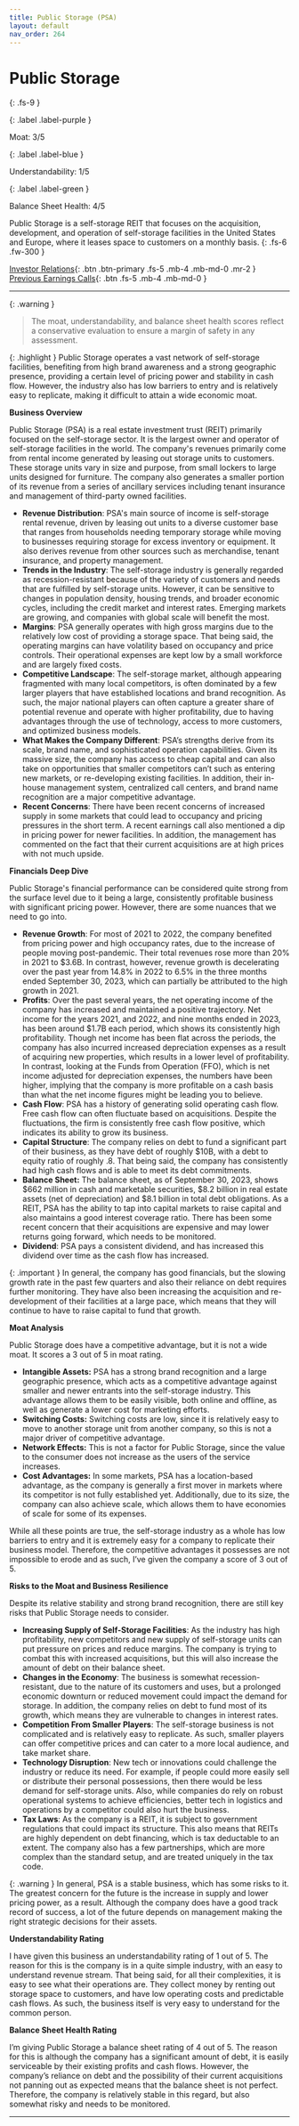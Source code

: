 ```yaml
---
title: Public Storage (PSA)
layout: default
nav_order: 264
---
```


# Public Storage
{: .fs-9 }

{: .label .label-purple }

Moat: 3/5

{: .label .label-blue }

Understandability: 1/5

{: .label .label-green }

Balance Sheet Health: 4/5

Public Storage is a self-storage REIT that focuses on the acquisition, development, and operation of self-storage facilities in the United States and Europe, where it leases space to customers on a monthly basis.
{: .fs-6 .fw-300 }

[Investor Relations](https://www.google.com/search?q=PSA+investor+relations){: .btn .btn-primary .fs-5 .mb-4 .mb-md-0 .mr-2 }
[Previous Earnings Calls](https://discountingcashflows.com/company/PSA/transcripts/){: .btn .fs-5 .mb-4 .mb-md-0 }

---

{: .warning }
>The moat, understandability, and balance sheet health scores reflect a conservative evaluation to ensure a margin of safety in any assessment.



{: .highlight }
Public Storage operates a vast network of self-storage facilities, benefiting from high brand awareness and a strong geographic presence, providing a certain level of pricing power and stability in cash flow. However, the industry also has low barriers to entry and is relatively easy to replicate, making it difficult to attain a wide economic moat.

**Business Overview**

Public Storage (PSA) is a real estate investment trust (REIT) primarily focused on the self-storage sector. It is the largest owner and operator of self-storage facilities in the world. The company's revenues primarily come from rental income generated by leasing out storage units to customers. These storage units vary in size and purpose, from small lockers to large units designed for furniture.  The company also generates a smaller portion of its revenue from a series of ancillary services including tenant insurance and management of third-party owned facilities.

*   **Revenue Distribution**: PSA's main source of income is self-storage rental revenue, driven by leasing out units to a diverse customer base that ranges from households needing temporary storage while moving to businesses requiring storage for excess inventory or equipment. It also derives revenue from other sources such as merchandise, tenant insurance, and property management.
*   **Trends in the Industry**: The self-storage industry is generally regarded as recession-resistant because of the variety of customers and needs that are fulfilled by self-storage units. However, it can be sensitive to changes in population density, housing trends, and broader economic cycles, including the credit market and interest rates. Emerging markets are growing, and companies with global scale will benefit the most. 
*   **Margins**: PSA generally operates with high gross margins due to the relatively low cost of providing a storage space. That being said, the operating margins can have volatility based on occupancy and price controls. Their operational expenses are kept low by a small workforce and are largely fixed costs.
*   **Competitive Landscape**: The self-storage market, although appearing fragmented with many local competitors, is often dominated by a few larger players that have established locations and brand recognition. As such, the major national players can often capture a greater share of potential revenue and operate with higher profitability, due to having advantages through the use of technology, access to more customers, and optimized business models.
*   **What Makes the Company Different**: PSA’s strengths derive from its scale, brand name, and sophisticated operation capabilities. Given its massive size, the company has access to cheap capital and can also take on opportunities that smaller competitors can’t such as entering new markets, or re-developing existing facilities. In addition, their in-house management system, centralized call centers, and brand name recognition are a major competitive advantage.
*  **Recent Concerns**: There have been recent concerns of increased supply in some markets that could lead to occupancy and pricing pressures in the short term. A recent earnings call also mentioned a dip in pricing power for newer facilities. In addition, the management has commented on the fact that their current acquisitions are at high prices with not much upside.

**Financials Deep Dive**

Public Storage's financial performance can be considered quite strong from the surface level due to it being a large, consistently profitable business with significant pricing power. However, there are some nuances that we need to go into.

*  **Revenue Growth**: For most of 2021 to 2022, the company benefited from pricing power and high occupancy rates, due to the increase of people moving post-pandemic. Their total revenues rose more than 20% in 2021 to $3.6B. In contrast, however, revenue growth is decelerating over the past year from 14.8% in 2022 to 6.5% in the three months ended September 30, 2023, which can partially be attributed to the high growth in 2021.
*  **Profits**: Over the past several years, the net operating income of the company has increased and maintained a positive trajectory. Net income for the years 2021, and 2022, and nine months ended in 2023, has been around $1.7B each period, which shows its consistently high profitability. Though net income has been flat across the periods, the company has also incurred increased depreciation expenses as a result of acquiring new properties, which results in a lower level of profitability. In contrast, looking at the Funds from Operation (FFO), which is net income adjusted for depreciation expenses, the numbers have been higher, implying that the company is more profitable on a cash basis than what the net income figures might be leading you to believe.
*  **Cash Flow**: PSA has a history of generating solid operating cash flow. Free cash flow can often fluctuate based on acquisitions. Despite the fluctuations, the firm is consistently free cash flow positive, which indicates its ability to grow its business.
*  **Capital Structure**: The company relies on debt to fund a significant part of their business, as they have debt of roughly $10B, with a debt to equity ratio of roughly .8. That being said, the company has consistently had high cash flows and is able to meet its debt commitments.
* **Balance Sheet:** The balance sheet, as of September 30, 2023, shows $662 million in cash and marketable securities, $8.2 billion in real estate assets (net of depreciation) and $8.1 billion in total debt obligations. As a REIT, PSA has the ability to tap into capital markets to raise capital and also maintains a good interest coverage ratio. There has been some recent concern that their acquisitions are expensive and may lower returns going forward, which needs to be monitored.
* **Dividend**: PSA pays a consistent dividend, and has increased this dividend over time as the cash flow has increased.

{: .important }
In general, the company has good financials, but the slowing growth rate in the past few quarters and also their reliance on debt requires further monitoring. They have also been increasing the acquisition and re-development of their facilities at a large pace, which means that they will continue to have to raise capital to fund that growth.

**Moat Analysis**

Public Storage does have a competitive advantage, but it is not a wide moat. It scores a 3 out of 5 in moat rating.

*   **Intangible Assets:** PSA has a strong brand recognition and a large geographic presence, which acts as a competitive advantage against smaller and newer entrants into the self-storage industry. This advantage allows them to be easily visible, both online and offline, as well as generate a lower cost for marketing efforts.
*   **Switching Costs:** Switching costs are low, since it is relatively easy to move to another storage unit from another company, so this is not a major driver of competitive advantage.
*   **Network Effects:** This is not a factor for Public Storage, since the value to the consumer does not increase as the users of the service increases.
*  **Cost Advantages:** In some markets, PSA has a location-based advantage, as the company is generally a first mover in markets where its competitor is not fully established yet. Additionally, due to its size, the company can also achieve scale, which allows them to have economies of scale for some of its expenses.

While all these points are true, the self-storage industry as a whole has low barriers to entry and it is extremely easy for a company to replicate their business model. Therefore, the competitive advantages it possesses are not impossible to erode and as such, I’ve given the company a score of 3 out of 5.

**Risks to the Moat and Business Resilience**

Despite its relative stability and strong brand recognition, there are still key risks that Public Storage needs to consider.

*  **Increasing Supply of Self-Storage Facilities**: As the industry has high profitability, new competitors and new supply of self-storage units can put pressure on prices and reduce margins. The company is trying to combat this with increased acquisitions, but this will also increase the amount of debt on their balance sheet.
*  **Changes in the Economy**: The business is somewhat recession-resistant, due to the nature of its customers and uses, but a prolonged economic downturn or reduced movement could impact the demand for storage. In addition, the company relies on debt to fund most of its growth, which means they are vulnerable to changes in interest rates.
*   **Competition From Smaller Players**: The self-storage business is not complicated and is relatively easy to replicate. As such, smaller players can offer competitive prices and can cater to a more local audience, and take market share.
*   **Technology Disruption**: New tech or innovations could challenge the industry or reduce its need. For example, if people could more easily sell or distribute their personal possessions, then there would be less demand for self-storage units. Also, while companies do rely on robust operational systems to achieve efficiencies, better tech in logistics and operations by a competitor could also hurt the business.
*   **Tax Laws**: As the company is a REIT, it is subject to government regulations that could impact its structure. This also means that REITs are highly dependent on debt financing, which is tax deductable to an extent. The company also has a few partnerships, which are more complex than the standard setup, and are treated uniquely in the tax code.

{: .warning }
In general, PSA is a stable business, which has some risks to it. The greatest concern for the future is the increase in supply and lower pricing power, as a result. Although the company does have a good track record of success, a lot of the future depends on management making the right strategic decisions for their assets.

**Understandability Rating**

I have given this business an understandability rating of 1 out of 5. The reason for this is the company is in a quite simple industry, with an easy to understand revenue stream. That being said, for all their complexities, it is easy to see what their operations are. They collect money by renting out storage space to customers, and have low operating costs and predictable cash flows. As such, the business itself is very easy to understand for the common person. 

**Balance Sheet Health Rating**

I’m giving Public Storage a balance sheet rating of 4 out of 5. The reason for this is although the company has a significant amount of debt, it is easily serviceable by their existing profits and cash flows. However, the company’s reliance on debt and the possibility of their current acquisitions not panning out as expected means that the balance sheet is not perfect. Therefore, the company is relatively stable in this regard, but also somewhat risky and needs to be monitored.

---